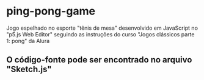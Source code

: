 # ping-pong-game
Jogo espelhado no esporte "tênis de mesa" desenvolvido em JavaScript no "p5.js Web Editor" seguindo as instruções do curso "Jogos clássicos parte 1: pong" da Alura

## O código-fonte pode ser encontrado no arquivo "Sketch.js"
